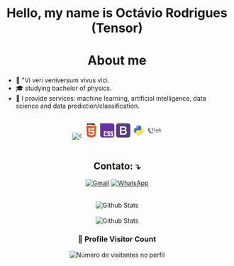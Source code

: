 ## <h1 align="center" >Hello, my name is Octávio Rodrigues (Tensor) </h1>
## <h1 align="center">About me</h1>
- 🤔 "Vi veri veniversum vivus vici.
- 🎓 studying bachelor of physics.
- 💼 I provide services: machine learning, artificial intelligence, data science and data prediction/classification.
<br />
<div align= "center">
<code><img height="32" src="https://cdn.iconscout.com/icon/free/png-512/c-programming-569564.png" alt="c"/></code>
<code><img height="32" src="https://raw.githubusercontent.com/github/explore/80688e429a7d4ef2fca1e82350fe8e3517d3494d/topics/html/html.png" alt="HTML5"/></code>
<code><img height="32" src="https://raw.githubusercontent.com/github/explore/80688e429a7d4ef2fca1e82350fe8e3517d3494d/topics/css/css.png" alt="CSS"/></code>
<code><img height="32" src="https://raw.githubusercontent.com/github/explore/80688e429a7d4ef2fca1e82350fe8e3517d3494d/topics/bootstrap/bootstrap.png" alt="Bootstrap"/></code>
<code><img height="32" src="https://raw.githubusercontent.com/github/explore/80688e429a7d4ef2fca1e82350fe8e3517d3494d/topics/python/python.png" alt="Python"/></code>
<code><img height="32" src="https://raw.githubusercontent.com/github/explore/80688e429a7d4ef2fca1e82350fe8e3517d3494d/topics/flask/flask.png" alt="Flask"/></code>
</div>

<br />
<p align="center">
   <h2 align="center">Contato: ⤵️</h2>
</p>

<p align="center">
  <a href="#" title="Gmail">
  <img src="https://img.shields.io/badge/-Gmail-FF0000?style=flat-square&labelColor=FF0000&logo=gmail&logoColor=white&link=octavio.fisica.lab@gmail.com" alt="Gmail"/></a>
  <a href="#" title="WhatsApp">
  <img src="https://img.shields.io/badge/-WhatsApp-25d366?style=flat-square&labelColor=25d366&logo=whatsapp&logoColor=white&link=API-DO-SEU-WHATSAPP" alt="WhatsApp"/></a>
</p>

<div align="center">
    <td>
      <br />
      <img
        align="center"
        src="https://github-readme-streak-stats.herokuapp.com/?user=OCTensor&theme=dark&hide_border=false"
        alt="Github Stats"
      />
    </td>
</div>

<div align="center">
    <td>
      <br />
      <img
        align="center"
        src="https://github-readme-stats.vercel.app/api?username=OCTensor&theme=dark&hide_border=false&include_all_commits=true"
        alt="Github Stats"
      />
    </td>
</div>

<div align="center">
  <h3><b>📍 Profile Visitor Count</b></h3>
</div>

<p align="center">
  <img
    src="https://profile-counter.glitch.me/OCTensor/count.svg"
    alt="Número de visitantes no perfil"
  />
</p>
